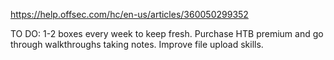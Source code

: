 https://help.offsec.com/hc/en-us/articles/360050299352


TO DO:
1-2 boxes every week to keep fresh.
Purchase HTB premium and go through walkthroughs taking notes.
Improve file upload skills.

